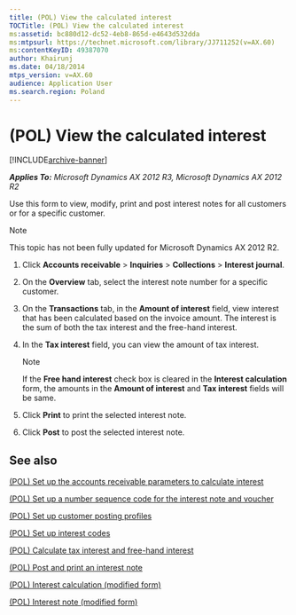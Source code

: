```yaml
---
title: (POL) View the calculated interest
TOCTitle: (POL) View the calculated interest
ms:assetid: bc880d12-dc52-4eb8-865d-e4643d532dda
ms:mtpsurl: https://technet.microsoft.com/library/JJ711252(v=AX.60)
ms:contentKeyID: 49387070
author: Khairunj
ms.date: 04/18/2014
mtps_version: v=AX.60
audience: Application User
ms.search.region: Poland
---
```


# (POL) View the calculated interest 


[!INCLUDE[archive-banner](includes/archive-banner.md)]


_**Applies To:** Microsoft Dynamics AX 2012 R3, Microsoft Dynamics AX 2012 R2_

Use this form to view, modify, print and post interest notes for all customers or for a specific customer.


> [!NOTE]
> <P>This topic has not been fully updated for Microsoft Dynamics AX 2012 R2.</P>



1.  Click **Accounts receivable** \> **Inquiries** \> **Collections** \> **Interest journal**.

2.  On the **Overview** tab, select the interest note number for a specific customer.

3.  On the **Transactions** tab, in the **Amount of interest** field, view interest that has been calculated based on the invoice amount. The interest is the sum of both the tax interest and the free-hand interest.

4.  In the **Tax interest** field, you can view the amount of tax interest.
    

    > [!NOTE]
    > <P>If the <STRONG>Free hand interest</STRONG> check box is cleared in the <STRONG>Interest calculation</STRONG> form, the amounts in the <STRONG>Amount of interest</STRONG> and <STRONG>Tax interest</STRONG> fields will be same.</P>



5.  Click **Print** to print the selected interest note.

6.  Click **Post** to post the selected interest note.

## See also

[(POL) Set up the accounts receivable parameters to calculate interest](pol-set-up-the-accounts-receivable-parameters-to-calculate-interest.md)

[(POL) Set up a number sequence code for the interest note and voucher](pol-set-up-a-number-sequence-code-for-the-interest-note-and-voucher.md)

[(POL) Set up customer posting profiles](pol-set-up-customer-posting-profiles.md)

[(POL) Set up interest codes](pol-set-up-interest-codes.md)

[(POL) Calculate tax interest and free-hand interest](pol-calculate-tax-interest-and-free-hand-interest.md)

[(POL) Post and print an interest note](pol-post-and-print-an-interest-note.md)

[(POL) Interest calculation (modified form)](https://technet.microsoft.com/library/jj678208\(v=ax.60\))

[(POL) Interest note (modified form)](https://technet.microsoft.com/library/jj711247\(v=ax.60\))

  


